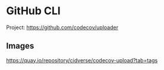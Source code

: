 # GitHub CLI

Project: https://github.com/codecov/uploader

## Images

https://quay.io/repository/cidverse/codecov-upload?tab=tags

